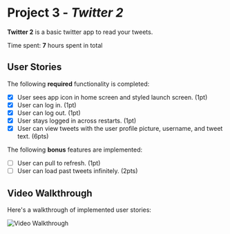 # Project 3 - *Twitter 2*

**Twitter 2** is a basic twitter app to read your tweets.

Time spent: **7** hours spent in total

## User Stories

The following **required** functionality is completed:

- [X] User sees app icon in home screen and styled launch screen. (1pt)
- [X] User can log in. (1pt)
- [X] User can log out. (1pt)
- [X] User stays logged in across restarts. (1pt)
- [X] User can view tweets with the user profile picture, username, and tweet text. (6pts)

The following **bonus** features are implemented:

- [ ] User can pull to refresh. (1pt)
- [ ] User can load past tweets infinitely. (2pts)

## Video Walkthrough

Here's a walkthrough of implemented user stories:

<img src=https://media.giphy.com/media/xJjLoEgAy5QBExdri7/giphy.gif title='Video Walkthrough' width='' alt='Video Walkthrough' />

